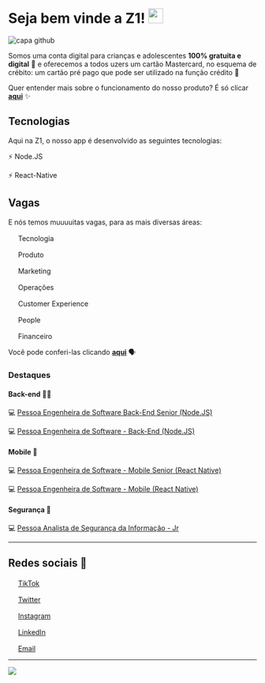 # Seja bem vinde a Z1! <img src="https://github.com/leticiadasilva/leticiadasilva/blob/main/images/Hi.gif" width="30px">


![capa github](https://github.com/z1app/.github/blob/main/images/capa%20Z1.jpeg)  

Somos uma conta digital para crianças e adolescentes **100% gratuita e digital** :tada: e oferecemos a todos uzers um cartão Mastercard, no esquema de crébito: um cartão pré pago que pode ser utilizado na função crédito :nail_care:

Quer entender mais sobre o funcionamento do nosso produto? É só clicar **[aqui](https://z1.app/)** :sparkles: 

## Tecnologias

Aqui na Z1, o nosso app é desenvolvido as seguintes tecnologias: 

:zap: Node.JS 

:zap: React-Native 

## Vagas
E nós temos muuuuitas vagas, para as mais diversas áreas:

<img src="https://github.com/z1app/.github/blob/main/images/Z1_Logomark_L-Laranja%201.png" width="16"></img></a> Tecnologia

<img src="https://github.com/z1app/.github/blob/main/images/Z1_Logomark_L-Laranja%201.png" width="16"></img></a> Produto

<img src="https://github.com/z1app/.github/blob/main/images/Z1_Logomark_L-Laranja%201.png" width="16"></img></a> Marketing

<img src="https://github.com/z1app/.github/blob/main/images/Z1_Logomark_L-Laranja%201.png" width="16"></img></a> Operações

<img src="https://github.com/z1app/.github/blob/main/images/Z1_Logomark_L-Laranja%201.png" width="16"></img></a> Customer Experience

<img src="https://github.com/z1app/.github/blob/main/images/Z1_Logomark_L-Laranja%201.png" width="16"></img></a> People

<img src="https://github.com/z1app/.github/blob/main/images/Z1_Logomark_L-Laranja%201.png" width="16"></img></a> Financeiro


Você pode conferi-las clicando **[aqui](https://jobs.lever.co/z1.app/)** :speaking_head:

### Destaques

#### Back-end :woman_technologist:

💻 [Pessoa Engenheira de Software Back-End Senior (Node.JS)](https://jobs.lever.co/z1.app/a1db7ec0-e1b9-4a70-961a-0c2ab81b2282)

💻 [Pessoa Engenheira de Software - Back-End (Node.JS)](https://jobs.lever.co/z1.app/124fb73a-93aa-42f2-8b24-1c89ca7c65fc)


#### Mobile 📱

💻 [Pessoa Engenheira de Software - Mobile Senior (React Native)](https://jobs.lever.co/z1.app/e058a268-e216-4a66-8018-970f2d862619)

💻 [Pessoa Engenheira de Software - Mobile (React Native)](https://jobs.lever.co/z1.app/649e2162-39ae-4423-97af-3abc65b3bc5a)


#### Segurança :safety_vest:

💻 [Pessoa Analista de Segurança da Informação - Jr](https://jobs.lever.co/z1.app/c7a2f3c9-fdea-4b5a-aef1-13e0bfa460ac) 

---

## Redes sociais :round_pushpin:

<a href="https://www.tiktok.com/@z1.app?"><img src="https://github.com/z1app/.github/blob/main/images/tik-tok.png" width="16"></img></a> [TikTok](https://www.tiktok.com/@z1.app?)   

<a href="https://twitter.com/z1_app"><img src="https://github.com/z1app/.github/blob/main/images/twitter.png" width="16"></img></a> [Twitter](https://twitter.com/z1_app)   

<a href="https://www.instagram.com/z1.app/"><img src="https://github.com/z1app/.github/blob/main/images/instagram.png" width="16"></img></a> [Instagram](https://www.instagram.com/z1.app)   

<a href="https://www.linkedin.com/company/z1app/?originalSubdomain=br"><img src="https://github.com/z1app/.github/blob/main/images/linkedin.png" width="16"></img></a> [LinkedIn](https://www.linkedin.com/company/z1app/?originalSubdomain=br)  

<a href="mailto:salve@z1.app"><img src="https://github.com/z1app/.github/blob/main/images/email.png" width="16"></img></a> [Email](mailto:salve@z1.app)  
  
---

![](https://komarev.com/ghpvc/?username=z1app&color=blue&style=flat)

